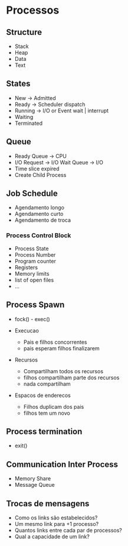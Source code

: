 # Processos

## Structure

- Stack
- Heap
- Data
- Text

## States

- New -> Admitted
- Ready -> Scheduler dispatch
- Running -> I/O or Event wait | interrupt
- Waiting
- Terminated

## Queue

- Ready Queue -> CPU
- I/O Request -> I/O Wait Queue -> I/O
- Time slice expired
- Create Child Process

## Job Schedule

- Agendamento longo
- Agendamento curto
- Agendamento de troca

### Process Control Block

- Process State
- Process Number
- Program counter
- Registers
- Memory limits
- list of open files
- ...

## Process Spawn

- fock() - exec()
- Execucao

  - Pais e filhos concorrentes
  - pais esperam filhos finalizarem

- Recursos

  - Compartilham todos os recursos
  - filhos compartilham parte dos recursos
  - nada compartilham

- Espacos de enderecos
  - Filhos duplicam dos pais
  - filhos tem um novo

## Process termination

- exit()

## Communication Inter Process

- Memory Share
- Message Queue

## Trocas de mensagens

- Como os links são estabelecidos?
- Um mesmo link para +1 processo?
- Quantos links entre cada par de processos?
- Qual a capacidade de um link?
